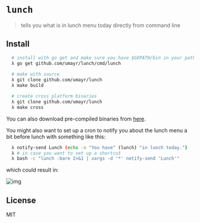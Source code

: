 # `lunch`
>tells you what is in lunch menu today directly from command line

## Install
```bash
  # install with go get and make sure you have $GOPATH/bin in your path 
  λ go get github.com/umayr/lunch/cmd/lunch
  
  # make with source
  λ git clone github.com/umayr/lunch
  λ make build

  # create cross platform binaries
  λ git clone github.com/umayr/lunch
  λ make cross
```

You can also download pre-compiled binaries from [here](https://github.com/umayr/lunch/releases/tag/v0.1).

You might also want to set up a cron to notify you about the lunch menu a bit before lunch with something like this:
```bash
  λ notify-send Lunch (echo -n "You have" (lunch) "in lunch today.")
  λ # in case you want to set up a shortcut
  λ bash -c "lunch -bare 2>&1 | xargs -d '*' notify-send 'Lunch'"
```
which could result in:

![img](http://i.imgur.com/Fq4Y8To.png)

## License
MIT
